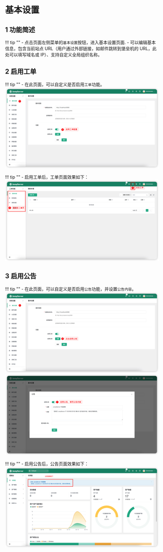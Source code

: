 # 基本设置
## 1 功能简述
!!! tip ""
    - 点击页面左侧菜单的`基本设置`按钮，进入基本设置页面.
    - 可以编辑基本信息，包含当前站点 URL（用户通过外部链接，如邮件跳转到堡垒机的 URL，此处可以填写域名或 IP）、支持自定义全局组织名称。

## 2 启用工单
!!! tip ""
    - 在此页面，可以自定义是否启用`工单`功能。
![basic_01](../../img/basic_01.png)

!!! tip ""
    - 启用工单后，工单页面效果如下：
![basic_02](../../img/basic_02.png)

## 3 启用公告
!!! tip ""
    - 在此页面，可以自定义是否启用`公告`功能，并设置`公告内容`。
![basic_03](../../img/basic_03.png)
![basic_04](../../img/basic_04.png)

!!! tip ""
    - 启用公告后，公告页面效果如下：
![basic_05](../../img/basic_05.png)